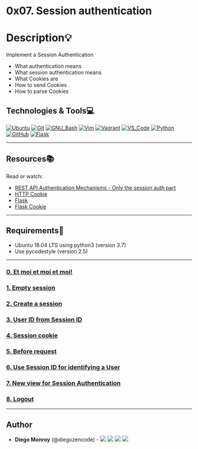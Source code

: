 # 0x07. Session authentication

# Description:bulb:

Implement a Session Authentication

- What authentication means
- What session authentication means
- What Cookies are
- How to send Cookies
- How to parse Cookies

## Technologies & Tools:computer:

[![Ubuntu](https://img.shields.io/badge/≡-Ubuntu-E95420?&style=flat-square&logo=Ubuntu&labelColor=282828)](https://ubuntu.com/)
[![Git](https://img.shields.io/badge/≡-Git-F05032?logo=git&style=flat-square&labelColor=282828)](https://git-scm.com/)
[![GNU_Bash](https://img.shields.io/badge/≡-GNU_Bash-4EAA25?logo=GNU-Bash&style=flat-square&labelColor=282828)](https://www.gnu.org/software/bash/)
[![Vim](https://img.shields.io/badge/≡-Vim-019733?logo=Vim&style=flat-square&logoColor=019733&labelColor=282828)](https://www.vim.org/)
[![Vagrant](https://img.shields.io/badge/≡-Vagrant-1563FF?logo=vagrant&style=flat-square&logoColor=1563FF&labelColor=282828)](https://www.vagrantup.com/)
[![VS_Code](https://img.shields.io/badge/≡-VS_Code-007ACC?logo=visual-studio-code&style=flat-square&logoColor=007ACC&labelColor=282828)](https://code.visualstudio.com/)
[![Python](https://img.shields.io/badge/≡-Python-3776AB?logo=Python&style=flat-square&labelColor=282828)](https://www.python.org/)
[![GitHub](https://img.shields.io/badge/≡-GitHub-181717?logo=GitHub&style=flat-square&labelColor=282828)](https://github.com/)
[![Flask](https://img.shields.io/badge/≡-Flask-000000?logo=Flask&style=flat-square&labelColor=282828)](https://flask.palletsprojects.com/en/1.1.x/)

---

## Resources:books:

Read or watch:

- [REST API Authentication Mechanisms - Only the session auth part](https://www.youtube.com/watch?v=501dpx2IjGY)
- [HTTP Cookie](https://developer.mozilla.org/en-US/docs/Web/HTTP/Headers/Cookie)
- [Flask](https://palletsprojects.com/p/flask/)
- [Flask Cookie](https://flask.palletsprojects.com/en/1.1.x/quickstart/#cookies)

---

## Requirements:hammer:

- Ubuntu 18.04 LTS using python3 (version 3.7)
- Use pycodestyle (version 2.5)

---

### [0. Et moi et moi et moi!](./api/v1/app.py)

### [1. Empty session](./api/v1/auth/session_auth.py)

### [2. Create a session](./api/v1/auth/session_auth.py)

### [3. User ID from Session ID](./api/v1/auth/session_auth.py)

### [4. Session cookie](./api/v1/auth/auth.py)

### [5. Before request](./api/v1/app.py)

### [6. Use Session ID for identifying a User](./api/v1/auth/session_auth.py)

### [7. New view for Session Authentication](./api/v1/views/session_auth.py)

### [8. Logout](./api/v1/auth/session_auth.py)

---

## Author

- **Diego Monroy** (@diegozencode) - [<img src="https://img.shields.io/badge/Portfolio-20d6fe.svg?&style=plastic"/>](https://diegozencode.github.io/)
  [<img src="https://img.shields.io/badge/Twitter-1DA1F2.svg?&style=plastic&logo=twitter&logoColor=white"/>](https://twitter.com/diegozencode)
  [<img src="https://img.shields.io/badge/Linkedin-0A66C2.svg?&style=plastic&logo=linkedin&logoColor=white"/>](https://www.linkedin.com/in/diegozencode)
  [<img src="https://img.shields.io/badge/GitHub-181717.svg?&style=plastic&logo=github&logoColor=white"/>](https://github.com/diegozencode)
